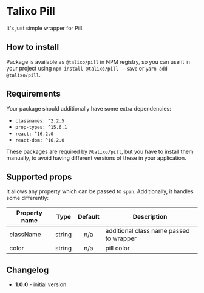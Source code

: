 # Talixo Pill

It's just simple wrapper for Pill.

## How to install

Package is available as `@talixo/pill` in NPM registry, so you can use it in your project
using `npm install @talixo/pill --save` or `yarn add @talixo/pill`.

## Requirements

Your package should additionally have some extra dependencies:

- `classnames: ^2.2.5`
- `prop-types: ^15.6.1`
- `react: ^16.2.0`
- `react-dom: ^16.2.0`

These packages are required by `@talixo/pill`, but you have to install them manually,
to avoid having different versions of these in your application.

## Supported props

It allows any property which can be passed to `span`. Additionally, it handles some differently:

Property name | Type      | Default | Description                    
--------------|-----------|:-------:|--------------------------------
className     | string    | n/a     | additional class name passed to wrapper
color         | string    | n/a     | pill color

## Changelog

- **1.0.0** - initial version
